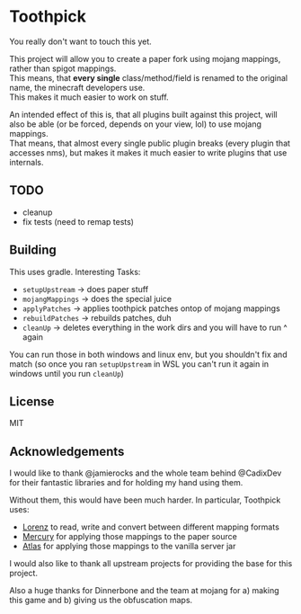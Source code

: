 # Toothpick

You really don't want to touch this yet.

This project will allow you to create a paper fork using mojang mappings, rather than spigot mappings.  
This means, that **every single** class/method/field is renamed to the original name, the minecraft developers use.  
This makes it much easier to work on stuff.  

An intended effect of this is, that all plugins built against this project, will also be able (or be forced, depends on your view, lol) to use mojang mappings.  
That means, that almost every single public plugin breaks (every plugin that accesses nms), but makes it makes it much easier to write plugins that use internals.

## TODO

* cleanup
* fix tests (need to remap tests)

## Building

This uses gradle. Interesting Tasks:
* `setupUpstream` -> does paper stuff
* `mojangMappings` -> does the special juice
* `applyPatches` -> applies toothpick patches ontop of mojang mappings
* `rebuildPatches` -> rebuilds patches, duh
* `cleanUp` -> deletes everything in the work dirs and you will have to run ^ again

You can run those in both windows and linux env, but you shouldn't fix and match (so once you ran `setupUpstream` in WSL you can't run it again in windows until you run `cleanUp`)

## License

MIT

## Acknowledgements

I would like to thank @jamierocks and the whole team behind @CadixDev for their fantastic libraries and for holding my hand using them.

Without them, this would have been much harder.
In particular, Toothpick uses:
 * [Lorenz](https://github.com/CadixDev/Lorenz) to read, write and convert between different mapping formats
 * [Mercury](https://github.com/CadixDev/Mercury) for applying those mappings to the paper source
 * [Atlas](https://github.com/CadixDev/Atlas) for applying those mappings to the vanilla server jar
 
I would also like to thank all upstream projects for providing the base for this project.
 
Also a huge thanks for Dinnerbone and the team at mojang for a) making this game and b) giving us the obfuscation maps.
